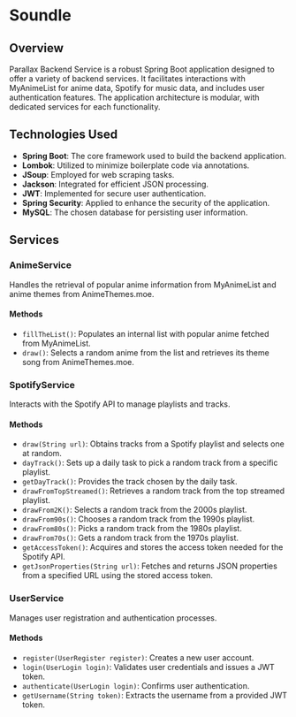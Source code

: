 # Soundle

## Overview
Parallax Backend Service is a robust Spring Boot application designed to offer a variety of backend services. It facilitates interactions with MyAnimeList for anime data, Spotify for music data, and includes user authentication features. The application architecture is modular, with dedicated services for each functionality.

## Technologies Used
- **Spring Boot**: The core framework used to build the backend application.
- **Lombok**: Utilized to minimize boilerplate code via annotations.
- **JSoup**: Employed for web scraping tasks.
- **Jackson**: Integrated for efficient JSON processing.
- **JWT**: Implemented for secure user authentication.
- **Spring Security**: Applied to enhance the security of the application.
- **MySQL**: The chosen database for persisting user information.

## Services

### AnimeService
Handles the retrieval of popular anime information from MyAnimeList and anime themes from AnimeThemes.moe.

#### Methods
- `fillTheList()`: Populates an internal list with popular anime fetched from MyAnimeList.
- `draw()`: Selects a random anime from the list and retrieves its theme song from AnimeThemes.moe.

### SpotifyService
Interacts with the Spotify API to manage playlists and tracks.

#### Methods
- `draw(String url)`: Obtains tracks from a Spotify playlist and selects one at random.
- `dayTrack()`: Sets up a daily task to pick a random track from a specific playlist.
- `getDayTrack()`: Provides the track chosen by the daily task.
- `drawFromTopStreamed()`: Retrieves a random track from the top streamed playlist.
- `drawFrom2K()`: Selects a random track from the 2000s playlist.
- `drawFrom90s()`: Chooses a random track from the 1990s playlist.
- `drawFrom80s()`: Picks a random track from the 1980s playlist.
- `drawFrom70s()`: Gets a random track from the 1970s playlist.
- `getAccessToken()`: Acquires and stores the access token needed for the Spotify API.
- `getJsonProperties(String url)`: Fetches and returns JSON properties from a specified URL using the stored access token.

### UserService
Manages user registration and authentication processes.

#### Methods
- `register(UserRegister register)`: Creates a new user account.
- `login(UserLogin login)`: Validates user credentials and issues a JWT token.
- `authenticate(UserLogin login)`: Confirms user authentication.
- `getUsername(String token)`: Extracts the username from a provided JWT token.
